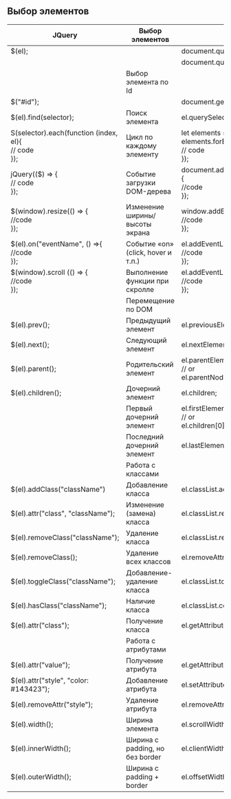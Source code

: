 
## Выбор элементов

| JQuery                                                       | Выбор элементов                    | vanillajs                                                                                                 |
| ------------------------------------------------------------ | ---------------------------------- | --------------------------------------------------------------------------------------------------------- |
| $(el);                                                       |                                    | document.querySelector(el);                                                                               |
|                                                              |                                    | document.querySelectorAll(el);                                                                            |
|                                                              | Выбор элемента по Id               |                                                                                                           |
| $("#id");                                                    |                                    | document.getElementById("id");                                                                            |
| $(el).find(selector);                                        | Поиск элемента                     | el.querySelectorAll(selector);                                                                            |
| S(selector).each(function (index, el){ <br>  // code <br>}); | Цикл по каждому элементу           | let elements = document.querySelectorAll(el); elements.forEach(function (el, index){ <br>  // code<br>}); |
| jQuery(($) => { <br>  // code <br>});                        | Событие загрузки DOM-дерева        | document.addEventListener("DOMContentLoaded", {<br>  //code<br>});                                        |
| $(window).resize(() => {<br>  //code<br>});                  | Изменение ширины/высоты экрана     | window.addEventListener("resize", () => {<br>  //code<br>});                                              |
| $(el).on("eventName", () =>{<br>  //code<br>});              | Событие «on» (click, hover и т.п.) | el.addEventLister("eventName", () => {<br>  //code<br>});                                                 |
| $(window).scroll (() => {<br>  //code<br>});                 | Выполнение функции при скролле     | el.addEventListener("sroll", () => {<br>  //code<br>});                                                   |
|                                                              | Перемещение по DOM                 |                                                                                                           |
| $(el).prev();                                                | Предыдущий элемент                 | el.previousElement.Sibling;                                                                               |
| $(el).next();                                                | Следующий элемент                  | el.nextElementSibling;                                                                                    |
| $(el).parent();                                              | Родительский элемент               | el.parentElement;<br>  // or<br>el.parentNode                                                             |
| $(el).children();                                            | Дочерний элемент                   | el.children;                                                                                              |
|                                                              | Первый дочерний элемент            | el.firstElementChild;<br>  // or<br>el.children[0];                                                       |
|                                                              | Последний дочерний элемент         | el.lastElementChild;                                                                                      |
|                                                              | Работа с классами                  |                                                                                                           |
| $(el).addClass("className")                                  | Добавление класса                  | el.classList.add("className");                                                                            |
| $(el).attr("class", "className");                            | Изменение (замена) класса          | el.classList.replace("className");                                                                        |
| $(el).removeClass("className");                              | Удаление класса                    | el.classList.remove("className");                                                                         |
| $(el).removeClass();                                         | Удаление всех классов              | el.removeAttribute("class");                                                                              |
| $(el).toggleClass("className");                              | Добавление-удаление класса         | el.classList.toggle("className");                                                                         |
| $(el).hasClass("className");                                 | Наличие класса                     | el.classList.contains("className");                                                                       |
| $(el).attr("class");                                         | Получение класса                   | el.getAttribute("class");                                                                                 |
|                                                              | Работа с атрибутами                |                                                                                                           |
| $(el).attr("value");                                         | Получение атрибута                 | el.getAttribute("value");                                                                                 |
| $(el).attr("style", "color: #143423");                       | Добавление атрибута                | el.setAttribute("style", "color: #042321");                                                               |
| $(el).removeAttr("style");                                   | Удаление атрибута                  | el.removeAttribute("style");                                                                              |
| $(el).width();                                               | Ширина элемента                    | el.scrollWidth;                                                                                           |
| $(el).innerWidth();                                          | Ширина с padding, но без border    | el.clientWidth;                                                                                           |
| $(el).outerWidth();                                          | Ширина с padding + border          | el.offsetWidth;                                                                                           |
